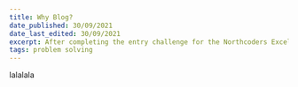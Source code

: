 ```yaml
---
title: Why Blog?
date_published: 30/09/2021
date_last_edited: 30/09/2021
excerpt: After completing the entry challenge for the Northcoders Excellence Scholarship, I realised how much emphasis is placed not just on solving problems, but on how I solve them...
tags: problem solving
---
```

lalalala